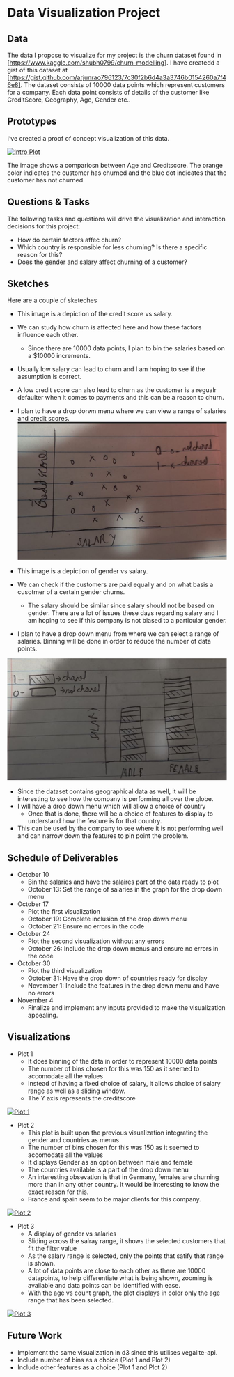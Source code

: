 # Data Visualization Project

## Data

The data I propose to visualize for my project is the churn dataset found in [https://www.kaggle.com/shubh0799/churn-modelling]. I have createdd a gist of this dataset at
[https://gist.github.com/arjunrao796123/7c30f2b6d4a3a3746b0154260a7f46e8]. The dataset consists of 10000 data points which represent customers for a company. Each data point consists of details of the customer like CreditScore, Geography, Age,  Gender etc.. 


## Prototypes

I’ve created a proof of concept visualization of this data.

 [![Intro Plot](https://user-images.githubusercontent.com/42538714/98187063-15aa7e00-1ede-11eb-8b67-55a177755409.png)](https://vizhub.com/arjunrao796123/d170c8f6f2c1473ca923e1ed8ece8e4a)


The image shows a compariosn between Age and Creditscore. The orange color indicates the customer has churned and the blue dot indicates that the customer has not churned.


## Questions & Tasks

The following tasks and questions will drive the visualization and interaction decisions for this project:

 * How do certain factors affec churn?
 * Which country is responsible for less churning? Is there a specific reason for this?
 * Does the gender and salary affect churning of a customer?

## Sketches
Here are a couple of sketeches
* This image is a depiction of the credit score vs salary.
* We can study how churn is affected here and how these factors influence each other.
  - Since there are 10000 data points, I plan to bin the salaries based on a $10000 increments. 
* Usually low salary can lead to churn and I am hoping to see if the assumption is correct.
* A low credit score can also lead to churn as the customer is a regualr defaulter when it comes to payments and this can be a reason to churn.
* I plan to have a drop dorwn menu where we can view a range of salaries and credit scores.
![Image](Credit_score_salary.jpeg)

* This image is a depiction of gender vs salary. 
* We can check if the customers are paid equally and on what basis a cusotmer of a certain gender churns.
  - The salary should be similar since salary should not be based on gender. There are a lot of issues these days regarding salary and I am hoping to see if this company is not     biased to a particular gender.
* I plan to have a drop down menu from where we can select a range of salaries. Binning will be done in order to reduce the number of data points.

![Image](Gender_Salary.jpeg)

* Since the dataset contains geographical data as well, it will be interesting to see how the company is performing all over the globe.
* I will have a drop down menu which will allow a choice of country
  - Once that is done, there will be a choice of features to display to understand how the feature is for that country.
* This can be used by the company to see where it is not performing well and can narrow down the features to pin point the problem.

## Schedule of Deliverables

* October 10
  - Bin the salaries and have the salaires part of the data ready to plot
  - October 13: Set the range of salaries in the graph for the drop down menu
* October 17
  - Plot the first visualization
  - October 19: Complete inclusion of the drop down menu
  - October 21: Ensure no errors in the code
* October 24
  - Plot the second visualization without any errors
  - October 26: Include the drop down menus and ensure no errors in the code
* October 30
  - Plot the third visualization
  - October 31: Have the drop down of countries ready for display
  - November 1: Include the features in the drop down menu and have no errors 
* November 4
  - Finalize and implement any inputs provided to make the visualization appealing.



## Visualizations

* Plot 1
  - It does binning of the data in order to represent 10000 data points
  - The number of bins chosen for this was 150 as it seemed to accomodate all the values
  - Instead of having a fixed choice of salary, it allows choice of salary range as well as a sliding window.
  - The Y axis represents the creditscore
  
 [![Plot 1](https://user-images.githubusercontent.com/42538714/97949302-30a3b380-1d61-11eb-983e-07403e6d3f2a.png)](https://vizhub.com/arjunrao796123/676da987c9ee4aa9923d495bbedc70c6?edit=files)


* Plot 2 
  - This plot is built upon the previous visualization integrating the gender and countries as menus
  - The number of bins chosen for this was 150 as it seemed to accomodate all the values
  - It displays Gender as an option between male and female
  - The countries available is a part of the drop down menu
  - An interesting obsevation is that in Germany, females are churning more than in any other country. It would be interesting to know the exact reason for this.
  - France and spain seem to be major clients for this company.

 [![Plot 2]( https://user-images.githubusercontent.com/42538714/97950049-97c26780-1d63-11eb-85aa-c6c71c320510.png)](https://vizhub.com/arjunrao796123/fa1cfacc2908471ab0c0e6c1aa55b575)

* Plot 3
  - A display of gender vs salaries
  - Sliding across the salray range, it shows the selected customers that fit the filter value
  - As the salary range is selected, only the points that satify that range is shown. 
  - A lot of data points are close to each other as there are 10000 datapoints, to help differentiate what is being shown, zooming is available and data points can be identified with ease.
  - With the age vs count graph, the plot displays in color only the age range that has been selected.
  
 [![Plot 3]( https://user-images.githubusercontent.com/42538714/98184039-69659900-1ed7-11eb-81ee-490aef2d5edb.png)](https://vizhub.com/arjunrao796123/577b7e4d41b84c19aa8830ca0fd7e4c8)


## Future Work
  * Implement the same visualization in d3 since this utilises vegalite-api.
  * Include number of bins as a choice (Plot 1 and Plot 2)
  * Include other features as a choice (Plot 1 and Plot 2)
  
